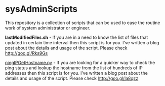 sysAdminScripts
===============

This repository is a collection of scripts that can be used to ease the routine work of system administrator or engineer.

**lastModifiedFiles.sh** - If you are in a need to know the list of files that updated in certain time interval then this script is for you. I've written a blog post about the details and usage of the script. Please check http://goo.gl/Rka9Gs

[pingIPGetHostname.py](https://github.com/sumitgoel17/sysAdminScripts/blob/master/pingIPGetHostname.py) - If you are looking for a quicker way to check the ping status and lookup the hostname from the list of hundreds of IP addresses then this script is for you. I've written a blog post about the details and usage of the script. Please check http://goo.gl/Ia8qzz
